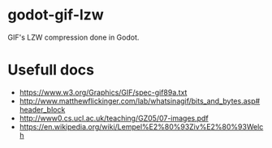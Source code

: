 # godot-gif-lzw
GIF's LZW compression done in Godot.

# Usefull docs
- https://www.w3.org/Graphics/GIF/spec-gif89a.txt
- http://www.matthewflickinger.com/lab/whatsinagif/bits_and_bytes.asp#header_block
- http://www0.cs.ucl.ac.uk/teaching/GZ05/07-images.pdf
- https://en.wikipedia.org/wiki/Lempel%E2%80%93Ziv%E2%80%93Welch
